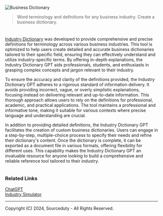 ![Business Dictionary](https://github.com/user-attachments/assets/9b90accf-725c-4c43-971c-e7b4be66b0ed)

> Word terminology and definitions for any business industry. Create a business dictionary.

#

[Industry Dictionary](https://chatgpt.com/g/g-ZM2AGPQod-industry-dictionary) was developed to provide comprehensive and precise definitions for terminology across various business industries. This tool is optimized to help users create detailed and accurate business dictionaries tailored to their specific field, ensuring they can effectively understand and utilize industry-specific terms. By offering in-depth explanations, the Industry Dictionary GPT aids professionals, students, and enthusiasts in grasping complex concepts and jargon relevant to their industry.

To ensure the accuracy and clarity of the definitions provided, the Industry Dictionary GPT adheres to a rigorous standard of information delivery. It avoids providing incorrect, vague, or overly simplistic explanations, focusing instead on delivering relevant and up-to-date information. This thorough approach allows users to rely on the definitions for professional, academic, and practical applications. The tool maintains a professional and informative tone, making it suitable for various contexts where precise language and understanding are crucial.

In addition to providing detailed definitions, the Industry Dictionary GPT facilitates the creation of custom business dictionaries. Users can engage in a step-by-step, multiple-choice process to specify their needs and refine their dictionary's content. Once the dictionary is complete, it can be exported as a document file in various formats, offering flexibility for different uses. This capability makes the Industry Dictionary GPT an invaluable resource for anyone looking to build a comprehensive and reliable reference tool tailored to their industry. 

#
### Related Links

[ChatGPT](https://github.com/sourceduty/ChatGPT)
<br>
[Industry Simulator](https://github.com/sourceduty/Industry_Simulator)

***
Copyright (C) 2024, Sourceduty - All Rights Reserved.
